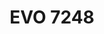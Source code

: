 ---
layout: product
title: "EVO 7248"
price: "3500" 
desc: "Classic aiplane jig 1/48,1/72,1/87,1/100"
img_path: "/assets/img/VMP005.jpg"
brand: "Vertigo"
available: false
special_offer: false
new: false
soon: false
cat: "070000"
subcat: "070300"
subsubcat: "00"
sifra: "VMP005"
popular: false
---